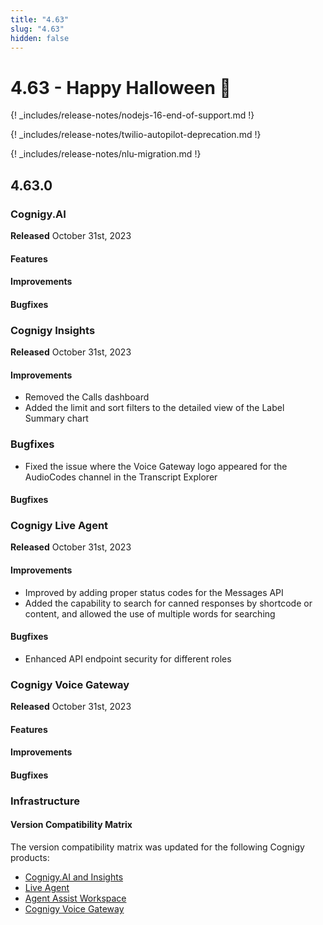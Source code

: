 ```yaml
---
title: "4.63"
slug: "4.63"
hidden: false
---
```


# 4.63 - Happy Halloween 🦇

{! _includes/release-notes/nodejs-16-end-of-support.md !}

{! _includes/release-notes/twilio-autopilot-deprecation.md !}

{! _includes/release-notes/nlu-migration.md !}

## 4.63.0

### Cognigy.AI

**Released** October 31st, 2023

#### Features


#### Improvements


#### Bugfixes


### Cognigy Insights

**Released** October 31st, 2023

#### Improvements

- Removed the Calls dashboard
- Added the limit and sort filters to the detailed view of the Label Summary chart

### Bugfixes

- Fixed the issue where the Voice Gateway logo appeared for the AudioCodes channel in the Transcript Explorer

#### Bugfixes


### Cognigy Live Agent

**Released** October 31st, 2023

#### Improvements

- Improved by adding proper status codes for the Messages API
- Added the capability to search for canned responses by shortcode or content, and allowed the use of multiple words for searching

#### Bugfixes

- Enhanced API endpoint security for different roles

### Cognigy Voice Gateway

**Released** October 31st, 2023

#### Features


#### Improvements


####  Bugfixes


### Infrastructure

#### Version Compatibility Matrix

The version compatibility matrix was updated for the following Cognigy products:

- [Cognigy.AI and Insights](../ai/installation/version-compatibility-matrix.md)
- [Live Agent](../live-agent/installation/deployment/version-compatibility-matrix.md)
- [Agent Assist Workspace](../agent-assist/installation/version-compatibility-matrix.md)
- [Cognigy Voice Gateway](../voicegateway/installation/version-compatibility-matrix.md)